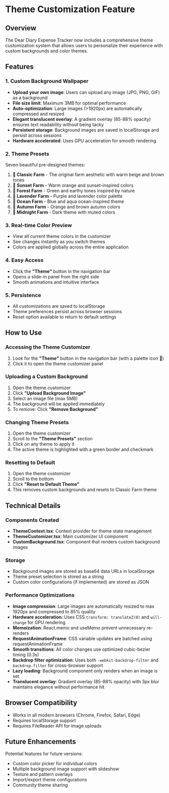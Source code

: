# Theme Customization Feature

## Overview
The Dear Diary Expense Tracker now includes a comprehensive theme customization system that allows users to personalize their experience with custom backgrounds and color themes.

## Features

### 1. Custom Background Wallpaper
- **Upload your own image**: Users can upload any image (JPG, PNG, GIF) as a background
- **File size limit**: Maximum 3MB for optimal performance
- **Auto-optimization**: Large images (>1920px) are automatically compressed and resized
- **Elegant translucent overlay**: A gradient overlay (85-88% opacity) ensures text readability without being tacky
- **Persistent storage**: Background images are saved in localStorage and persist across sessions
- **Hardware accelerated**: Uses GPU acceleration for smooth rendering

### 2. Theme Presets
Seven beautiful pre-designed themes:

1. **🌾 Classic Farm** - The original farm aesthetic with warm beige and brown tones
2. **🌅 Sunset Farm** - Warm orange and sunset-inspired colors
3. **🌲 Forest Farm** - Green and earthy tones inspired by nature
4. **💜 Lavender Farm** - Purple and lavender color palette
5. **🌊 Ocean Farm** - Blue and aqua ocean-inspired theme
6. **🍂 Autumn Farm** - Orange and brown autumn colors
7. **🌙 Midnight Farm** - Dark theme with muted colors

### 3. Real-time Color Preview
- View all current theme colors in the customizer
- See changes instantly as you switch themes
- Colors are applied globally across the entire application

### 4. Easy Access
- Click the **"Theme"** button in the navigation bar
- Opens a slide-in panel from the right side
- Smooth animations and intuitive interface

### 5. Persistence
- All customizations are saved to localStorage
- Theme preferences persist across browser sessions
- Reset option available to return to default settings

## How to Use

### Accessing the Theme Customizer
1. Look for the **"Theme"** button in the navigation bar (with a palette icon 🎨)
2. Click it to open the theme customizer panel

### Uploading a Custom Background
1. Open the theme customizer
2. Click **"Upload Background Image"**
3. Select an image file (max 5MB)
4. The background will be applied immediately
5. To remove: Click **"Remove Background"**

### Changing Theme Presets
1. Open the theme customizer
2. Scroll to the **"Theme Presets"** section
3. Click on any theme to apply it
4. The active theme is highlighted with a green border and checkmark

### Resetting to Default
1. Open the theme customizer
2. Scroll to the bottom
3. Click **"Reset to Default Theme"**
4. This removes custom backgrounds and resets to Classic Farm theme

## Technical Details

### Components Created
- **ThemeContext.tsx**: Context provider for theme state management
- **ThemeCustomizer.tsx**: Main customizer UI component
- **CustomBackground.tsx**: Component that renders custom background images

### Storage
- Background images are stored as base64 data URLs in localStorage
- Theme preset selection is stored as a string
- Custom color configurations (if implemented) are stored as JSON

### Performance Optimizations
- **Image compression**: Large images are automatically resized to max 1920px and compressed to 85% quality
- **Hardware acceleration**: Uses CSS `transform: translateZ(0)` and `will-change` for GPU rendering
- **Memoization**: React.memo and useMemo prevent unnecessary re-renders
- **RequestAnimationFrame**: CSS variable updates are batched using requestAnimationFrame
- **Smooth transitions**: All color changes use optimized cubic-bezier timing (0.3s)
- **Backdrop filter optimization**: Uses both `-webkit-backdrop-filter` and `backdrop-filter` for cross-browser support
- **Lazy loading**: Background component only renders when an image is set
- **Translucent overlay**: Gradient overlay (85-88% opacity) with 3px blur maintains elegance without performance hit

## Browser Compatibility
- Works in all modern browsers (Chrome, Firefox, Safari, Edge)
- Requires localStorage support
- Requires FileReader API for image uploads

## Future Enhancements
Potential features for future versions:
- Custom color picker for individual colors
- Multiple background image support with slideshow
- Texture and pattern overlays
- Import/export theme configurations
- Community theme sharing
